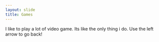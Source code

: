 ```yaml
---
layout: slide
title: Games
---
```

I like to play a lot of video game. Its like the only thing i do.
Use the left arrow to go back!

